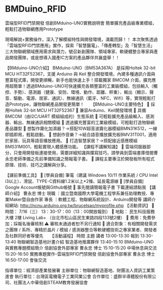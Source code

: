 # BMDuino_RFID
雲端型RFID門禁開發
倍創BMduino-UNO實務說明會
簡單擴充產品級專業模組，輕鬆打造物聯網應用Prototype

現場解說+實務操作，深入了解模組特性與開發環境，滿載而歸！！
本次聚焦透過「雲端型RFID門禁應用」實作，探索「智慧醫電」、「傳產轉型」及「智慧生活」三大物聯網領域應用需求與潛力，號召新創團隊、領域專家、軟硬體整合專家與產品開發團隊，或是想導入國產IC方案的產品夥伴共襄盛舉！！

【BMduino-UNO介紹】
BMduino-UNO（BM53A367A） 是採用Holtek 32-bit MCU HT32F52367，支援 Arduino 與 Keil 整合開發環境，內建多種通訊介面與豐富程式庫，開發更順暢，新手也能快速上手！搭載獨家 BMCOM 介面，擴充應用超簡單！透過BMduino-UNO可快速擴充各類豐富的工業級模組，包括輸入（觸控、手勢）、感測器（健康、安防、環境、動作、距離、秤重）、輸出（顯示、聲音、驅動、電源、居家、通訊）、無線通訊（藍牙、NFC、Wifi）等，實現輕鬆打造Prototype，讓物聯網產品開發更簡單！
 
【BMduino-UNO主要特色】
	採用Holtek 32-bit MCU HT32F52367
	兼容Arduino、Keil開發環境
	具備BMCOM（由I2C/UART 模組組成的）生態系統
	可輕鬆擴充產品級輸入、感測器、輸出、無線通訊相關模組
	透過擴充豐富的工業級模組，可輕鬆打造物聯網產品雛型
	想製作霧化加濕器？→搭配10W超音波霧化器模組BMN31K512，一線即插即用，輕鬆啟動。
	想創作音樂？→結合語音播放擴充板BMV31T001，適用於家居、玩具等語音播放應用。
	打造智慧家居？→搭配接近感應模組BMS31M001，輕鬆實現人體感應功能。
【課程不講解知識】
	雲端伺服器部分，只會用開發板連接使用，需要詳細知識與攥寫技巧，請學員到雲端書庫借閱曹永忠老師準備之先前準備知識之簡報電子書。
	課程主要專注於開發板所有程式原理、技術、技巧之講解與分享。

【課前準備工具】
	[學員自備] 筆電（建議 Windows 10/11 作業系統 / CPU Intel i3以上）、滑鼠、TYPE-C資料線1.2米以上*2條、延長電源線
	[學員自備] Google Account帳號與Github帳號
	事先閱讀簡報電子書  下載連結請點我
【講師介紹】
曹永忠 博士
現職 ｜國立暨南國際大學電機工程學系兼任助理教授、專業Maker暨自由作家
專長 ｜軟體工程、物聯網系統設計、Arduino開發等
講師介紹網站: http://ncnu.arduino.org.tw/brucetsao/myprofile.php
【活動資訊】
	時間： 7/16（三） 13：30-17：00（13：00開放報到）
	地點： 民生科技服務大樓 2樓 Living Lab+ （台北市松山區民生東路四段133號2樓）
	 費用：免費參加；採報名後審核制 ⚠️ 審核未通過者恕不另行通知
	 適合對象：有相關開發需求之團隊 / 系所、專精於晶片 / 模組 / 感測器整合等軟硬體技術之專家業者、開發者及社群同好者等優先
 
【活動議程】
時間	主題	講者
13:00-13:30	報到
13:30-13:40	物聯網智造基地計畫介紹	智造基地推廣夥伴
13:40-15:10	BMduino-UNO與實務專題模組簡介	倍創協會外部專家
曹永忠 博士
15:10-15:20	中場休息與交流
15:20-16:50	實務專題實作-雲端型RFID門禁開發	倍創協會外部專家
曹永忠 博士
16:50-17:00	會後交流

指導單位：經濟部產業發展署
主辦單位：物聯網智造基地、財團法人資訊工業策進會
執行單位：台灣區電機電子工業同業公會 
合作單位：盛群半導體股份有限公司、社團法人中華倍創STEAM教育發展協會



